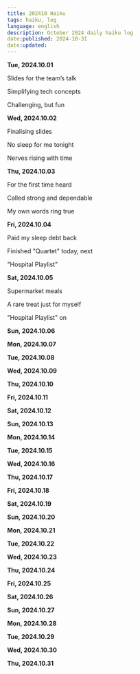 ```yaml
---
title: 202410 Haiku
tags: haiku, log
language: english
description: October 2024 daily haiku log
date:published: 2024-10-31
date:updated:
---
```


**Tue, 2024.10.01**

Slides for the team’s talk

Simplifying tech concepts

Challenging, but fun


**Wed, 2024.10.02**

Finalising slides

No sleep for me tonight

Nerves rising with time


**Thu, 2024.10.03**

For the first time heard

Called strong and dependable

My own words ring true


**Fri, 2024.10.04**

Paid my sleep debt back

Finished "Quartet" today, next

"Hospital Playlist"


**Sat, 2024.10.05**

Supermarket meals

A rare treat just for myself

"Hospital Playlist" on


**Sun, 2024.10.06**

**Mon, 2024.10.07**

**Tue, 2024.10.08**

**Wed, 2024.10.09**

**Thu, 2024.10.10**

**Fri, 2024.10.11**

**Sat, 2024.10.12**

**Sun, 2024.10.13**

**Mon, 2024.10.14**

**Tue, 2024.10.15**

**Wed, 2024.10.16**

**Thu, 2024.10.17**

**Fri, 2024.10.18**

**Sat, 2024.10.19**

**Sun, 2024.10.20**

**Mon, 2024.10.21**

**Tue, 2024.10.22**

**Wed, 2024.10.23**

**Thu, 2024.10.24**

**Fri, 2024.10.25**

**Sat, 2024.10.26**

**Sun, 2024.10.27**

**Mon, 2024.10.28**

**Tue, 2024.10.29**

**Wed, 2024.10.30**

**Thu, 2024.10.31**

